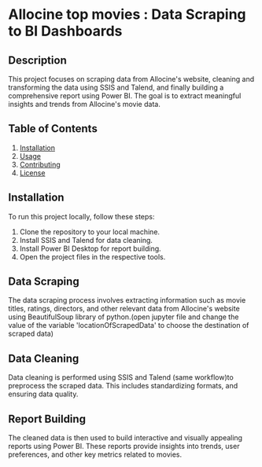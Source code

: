 
# Allocine top movies : Data Scraping to BI Dashboards

## Description
This project focuses on scraping data from Allocine's website, cleaning and transforming the data using SSIS and Talend, and finally building a comprehensive report using Power BI. The goal is to extract meaningful insights and trends from Allocine's movie data.

## Table of Contents
1. [Installation](#installation)
2. [Usage](#usage)
3. [Contributing](#contributing)
4. [License](#license)

## Installation
To run this project locally, follow these steps:
1. Clone the repository to your local machine.
2. Install SSIS and Talend for data cleaning.
3. Install Power BI Desktop for report building.
4. Open the project files in the respective tools.

## Data Scraping
The data scraping process involves extracting information such as movie titles, ratings, directors, and other relevant data from Allocine's website using BeautifulSoup library of python.(open jupyter file and change the value of the variable 'locationOfScrapedData' to choose the destination of scraped data)

## Data Cleaning
Data cleaning is performed using SSIS and Talend (same workflow)to preprocess the scraped data. This includes standardizing formats, and ensuring data quality.

## Report Building
The cleaned data is then used to build interactive and visually appealing reports using Power BI. These reports provide insights into trends, user preferences, and other key metrics related to movies.
